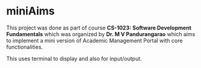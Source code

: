# miniAims

This project was done as part of course **CS-1023: Software Development Fundamentals** which was organized by **Dr. M V Pandurangarao** 
which aims to implement a mini version of Academic Management Portal with core functionalities.

This uses terminal to display and also for input/output.

